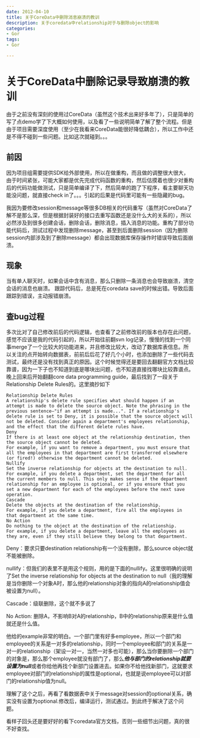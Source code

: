```yaml
---
date: 2012-04-10
title: 关于CoreData中删除消息崩溃的教训
description: 关于coredata中relationship对于与删除object的影响
categories:
- Gor
tags:
- Gor

---
```


# 关于CoreData中删除记录导致崩溃的教训

由于之前没有深刻的使用过CoreData（虽然这个技术出来好多年了），只是简单的写了点demo学了下大概如何使用，以及看了一些说明简单了解了整个流程。但是由于项目需要深度使用（至少在我看来CoreData能很好降低耦合），所以工作中还是不得不碰到一些问题。比如这次就碰到。。。
## 前因
因为项目组需要提供SDK给外部使用，所以在做重构，而且做的调整很大很大，由于时间紧张，可能大家都是优先完成代码函数的重构，然后估摸着也很少对重构后的代码功能做测试，只是简单编译了下，然后简单的跑了下程序，看主要聊天功能没问题，就直接check in了。。。引起的后果是代码里可能有一些隐藏的bug。

我因为要修改session和message等很多DB相关的代码重写（虽然对CoreData了解不是那么深，但是根据封装好的接口去重写函数还是没什么大的关系的），所以必然涉及到很多创建会话，删除会话，删除消息，插入消息的功能。重构了部分功能代码后，测试过程中发现删除message，甚至到后面删除session（因为删除session内部涉及到了删除message）都会出现数据库保存操作时错误导致后面崩溃。

## 现象
当有单人聊天时，如果会话中含有消息，那么只删除一条消息也会导致崩溃，清空会话的消息也崩溃。
跟踪代码后，总是死在coredata save的时候出错。导致后面跟踪到错误，主动报错崩溃。

## 查bug过程
多次比对了自己修改前后的代码逻辑，也查看了之前修改前的版本也存在此问题，感觉不应该是我的代码引起的，所以开始往前翻svn log记录，慢慢的找到一个同事merge了一个比较大的功能进来，并且修改比较大，改动了数据库表信息。所以关注的点开始转向数据表，前前后后花了好几个小时，也添加删除了一些代码去测试，最终还是没有找到真正的原因。这个时候觉得还是要回去翻翻官方文档比较靠谱，因为一下子也不知道到底是哪块出问题，也不知道直接找哪块比较靠谱点。晚上回来后开始翻翻core data programming guide，最后找到了一段关于Relationship Delete Rules的。这里摘抄如下

```
Relationship Delete RulesA relationship's delete rule specifies what should happen if an attempt is made to delete the source object. Note the phrasing in the previous sentence—"if an attempt is made...". If a relationship's delete rule is set to Deny, it is possible that the source object will not be deleted. Consider again a department's employees relationship, and the effect that the different delete rules have.DenyIf there is at least one object at the relationship destination, then the source object cannot be deleted.For example, if you want to remove a department, you must ensure that all the employees in that department are first transferred elsewhere (or fired!) otherwise the department cannot be deleted.NullifySet the inverse relationship for objects at the destination to null.For example, if you delete a department, set the department for all the current members to null. This only makes sense if the department relationship for an employee is optional, or if you ensure that you set a new department for each of the employees before the next save operation.CascadeDelete the objects at the destination of the relationship.For example, if you delete a department, fire all the employees in that department at the same time.No ActionDo nothing to the object at the destination of the relationship.For example, if you delete a department, leave all the employees as they are, even if they still believe they belong to that department.
```
Deny：要求只要destination relationship有一个没有删除，那么source object就不能被删除。

nullify：但我们的表里不是用这个规则，用的是下面的nullify。这里很明确的说明了Set the inverse relationship for objects at the destination to null（我的理解是当你删除一个对象A时，那么他的relationship对象的指向A的relationship值会被设置为null）。

Cascade：级联删除，这个就不多说了

No Action: 删除A，不影响B对A的relationship，B中的relationship原来是什么值就还是什么值。

他给的example非常的明白。一个部门里有好多employee，所以一个部门和employee的关系是一对多的relationship，同时一个employee和部门的关系是一对一的relationship（架设一对一，当然一对多也可能），那么当你要删除一个部门的对象是，那么那个employee就没有部门了，那么***他与部门的relationship就要设置为null***或者你给他再找个新部门设置进去。如果你不给他找新部门，这就要求employee对部门的relationship的属性是optional，也就是说employee可以对部门的relationship值为null。

理解了这个之后，再看了看数据表中关于message对session的optional关系，确实没有设置为optional.修改后，编译运行，测试通过。到此终于解决了这个问题。

看样子回头还是要好好的看下coredata官方文档，否则一些细节出问题，真的很不好查找。


















